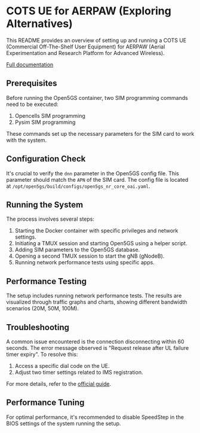 # COTS UE for AERPAW (Exploring Alternatives)

This README provides an overview of setting up and running a COTS UE (Commercial Off-The-Shelf User Equipment) for AERPAW (Aerial Experimentation and Research Platform for Advanced Wireless).

[Full documentation](https://aayamrajshakya.github.io/OAIxCOTS/) 

## Prerequisites

Before running the Open5GS container, two SIM programming commands need to be executed:
1. Opencells SIM programming
2. Pysim SIM programming

These commands set up the necessary parameters for the SIM card to work with the system.

## Configuration Check

It's crucial to verify the `dnn` parameter in the Open5GS config file. This parameter should match the `APN` of the SIM card. The config file is located at `/opt/open5gs/build/configs/open5gs_nr_core_oai.yaml`.

## Running the System

The process involves several steps:

1. Starting the Docker container with specific privileges and network settings.
2. Initiating a TMUX session and starting Open5GS using a helper script.
3. Adding SIM parameters to the Open5GS database.
4. Opening a second TMUX session to start the gNB (gNodeB).
5. Running network performance tests using specific apps.

## Performance Testing

The setup includes running network performance tests. The results are visualized through traffic graphs and charts, showing different bandwidth scenarios (20M, 50M, 100M).

## Troubleshooting

A common issue encountered is the connection disconnecting within 60 seconds. The error message observed is "Request release after UL failure timer expiry". To resolve this:

1. Access a specific dial code on the UE.
2. Adjust two timer settings related to IMS registration.

For more details, refer to the [official guide](https://gitlab.eurecom.fr/oai/cn5g/oai-cn5g-fed/-/blob/master/docs/LIST_OF_TESTED_COTSUE.md).

## Performance Tuning

For optimal performance, it's recommended to disable SpeedStep in the BIOS settings of the system running the setup.